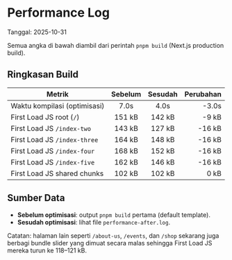 # Performance Log

Tanggal: 2025-10-31

Semua angka di bawah diambil dari perintah `pnpm build` (Next.js production build).

## Ringkasan Build

| Metrik                               | Sebelum | Sesudah | Perubahan |
|--------------------------------------|:-------:|:-------:|----------:|
| Waktu kompilasi (optimisasi)         |   7.0s  |   4.0s  |    -3.0s  |
| First Load JS root (`/`)             | 151 kB  | 142 kB  |    -9 kB  |
| First Load JS `/index-two`           | 143 kB  | 127 kB  |   -16 kB  |
| First Load JS `/index-three`         | 164 kB  | 148 kB  |   -16 kB  |
| First Load JS `/index-four`          | 168 kB  | 152 kB  |   -16 kB  |
| First Load JS `/index-five`          | 162 kB  | 146 kB  |   -16 kB  |
| First Load JS shared chunks          | 102 kB  | 102 kB  |     0 kB  |

## Sumber Data

- **Sebelum optimisasi**: output `pnpm build` pertama (default template).
- **Sesudah optimisasi**: lihat file `performance-after.log`.

Catatan: halaman lain seperti `/about-us`, `/events`, dan `/shop` sekarang juga berbagi bundle slider yang dimuat secara malas sehingga First Load JS mereka turun ke 118–121 kB.
